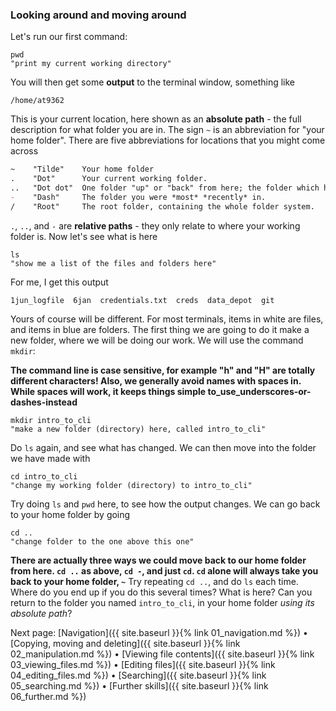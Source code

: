 ### Looking around and moving around

Let's run our first command:

```
pwd
"print my current working directory"
```

You will then get some **output** to the terminal window, something like

```
/home/at9362
```

This is your current location, here shown as an **absolute path** - the full description for what folder you are in. The sign `~` is an abbreviation for "your home folder". There are five abbreviations for locations that you might come across

```markdown
~    "Tilde"    Your home folder
.    "Dot"      Your current working folder.
..   "Dot dot"  One folder "up" or "back" from here; the folder which holds the current working folder.
-    "Dash"     The folder you were *most* *recently* in.
/    "Root"     The root folder, containing the whole folder system.    
```

`.`, `..`, and `-` are **relative paths** - they only relate to where your working folder is. Now let's see what is here

```
ls
"show me a list of the files and folders here"
```

For me, I get this output

```
1jun_logfile  6jan  credentials.txt  creds  data_depot  git
```

Yours of course will be different. For most terminals, items in white are files, and items in blue are folders. The first thing we are going to do it make a new folder, where we will be doing our work. We will use the command `mkdir`:

**The command line is case sensitive, for example "h" and "H" are totally different characters! Also, we generally avoid names with spaces in. While spaces will work, it keeps things simple to_use_underscores-or-dashes-instead**

```
mkdir intro_to_cli
"make a new folder (directory) here, called intro_to_cli"
```

Do `ls` again, and see what has changed. We can then move into the folder we have made with

```
cd intro_to_cli
"change my working folder (directory) to intro_to_cli"
```

Try doing `ls` and `pwd` here, to see how the output changes. We can go back to your home folder by going

```
cd ..
"change folder to the one above this one"
```

**There are actually three ways we could move back to our home folder from here. `cd ..` as above, `cd -`, and just `cd`. `cd` alone will always take you back to your home folder, `~`** Try repeating `cd ..`, and do `ls` each time. Where do you end up if you do this several times? What is here? Can you return to the folder you named `intro_to_cli`, in your home folder *using its absolute path*?

Next page: [Navigation]({{ site.baseurl }}{% link 01_navigation.md %}) • [Copying, moving and deleting]({{ site.baseurl }}{% link 02_manipulation.md %}) • [Viewing file contents]({{ site.baseurl }}{% link 03_viewing_files.md %}) • [Editing files]({{ site.baseurl }}{% link 04_editing_files.md %}) • [Searching]({{ site.baseurl }}{% link 05_searching.md %}) • [Further skills]({{ site.baseurl }}{% link 06_further.md %})
